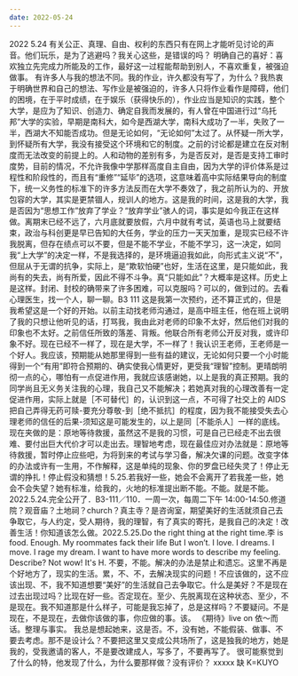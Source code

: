 ```yaml
---
date: 2022-05-24
---
```


2022 5.24
有关公正、真理、自由、权利的东西只有在网上才能听见讨论的声音。他们玩乐，是为了逃避吗？我关心这些，是错误的吗？
明确自己的喜好：喜欢独立先完成力所能及的工作，最好这一过程能帮助到别人，不喜欢重复，被强迫做事。
有许多人与我的想法不同。我的作业，许久都没有写了，为什么？我热衷于明确世界和自己的想法、写作业是被强迫的，许多人只将作业看作是障碍，他们的困境，在于平时成绩，在于娱乐（获得快乐的），作业应当是知识的实践，整个大学，是应为了知识、创造力、确定自我而发展的，有人曾在中国进行过“乌托邦”大学的实验，早期是南科大，如今是西湖大学，南科大成功了一半，失败了一半，西湖大不知能否成功。但是无论如何，“无论如何”太过了。从怀疑一所大学，到怀疑所有大学，我没有接受这个环境和它的制度。之前的讨论都是建立在反对制度而无法改变的前提上的。人和动物的差别有多，为是否反对，是否是支持工审时度势，目前的情况，不允许我像中学那样高度自主自由，因为大学的评价体系是过程性和阶段性的，而且有“重修”“延毕”的选项，这意味着高中实际结果导向的制度下，统一义务性的标准下的许多方法反而在大学不奏效了，我之前所认为的、开放包容的大学，其实是更禁锢人，规训人的地方。这是我的时间，这是我的大学，我是否因为“思想工作”放弃了学业？“放弃学业”骇人的词，事实是如今我正在这样做。离期末已经不远了，六月底就要放假，六月中就有考试，英语也马上就要结束，政治与科创更是早已告知的大任务，学业的压力一天天加重，是现实已经不许我脱离，但存在绩点可以不要，但是不能不学业，不能不学习，这一决定，如同我“上大学”的决定一样，不是我选择的，是环境逼迫我如此，向形式主义说“不”，但屈从于无谓的抗争，实际上，是“欺软怕硬”也好，生活在这里，是只能如此，我尚有的失去，尚有所爱，因此不得不斗争。真“只能如此”？大概率是这样。历史上是这样。封闭、封校的确带来了许多困难，可以克服吗？可以的，做到过的。去看心理医生，找一个人，聊一聊。B3 111 这是我第一次预约，还不算正式的，但是我希望这是一个好的开始。以前主动找老师沟通过，是高中班主任，他在班上说明了我的只想让他听见的话，打骂我，我由此对老师的印象不太好，然后他们对我的印象也不太好。之前信任所致的落差、背叛。他联合所有老师公开反对我，或许印象不好。现在已经不一样了，现在是大学，不一样了！我认识王老师，王老师是一个好人。我应该，预期能从她那里得到一些有益的建议，无论如何只要一个小时能得到一个“有用”即符合预期的、确实使我心情更好，更受我“理智”控制。更晴朗明彻一点的心，哪怕有一点促进作用，我就应该感谢她，以上是我的真正预期。我的同学尚且无义务关注我的心理，我自己又不能解决；若她真对我的心理改善有一定促进作用，实际上就是［不可替代］的，认识到这一点，不可得了社交上的 AIDS 把自己弄得无药可赎-要充分尊敬-到［绝不抵抗］的程度，因为我不能接受失去心理老师的信任的后果-须知这是可能发生的，以上是同［不能杀人］一样的底线。现在夹做的是：原地等待救援，虽然这不是我的习惯，可是自己已经走不出去很难、要付出巨大代价才可以走出去。理智地考虑，现在最佳应对办法就是：原地等待救援，暂时停止应些吧，为将到来的考试与学习备，解决欠课的问题。改变字体的办法或许有一生用，不作解释，这是单纯的现象、你的罗盘已经失灵了！停止无谓的挣扎！停止假没和猜想！5.25.若我好一些，她会不会离开了若我差一些，她会不会失望？她有标准，给我的，火地的标准提出断不能。不能。就是不能。2022.5.24.完全公开了．B3-111／110．一周一次，每周二下午 14:00-14:50.修道院？观音庙？土地祠？church？真主寺？是咨询室，期望美好的生活就须自己去争取它，与人约定，受人期待，我的理智，有了真实的寄托，是我自己的决定！改善生活！你知道该怎么做。2022.5.25.Do the right thing at the right time.李 is food. Enough. My roommates fack their life But I won’t. I love. I dreams. I move. I rage my dream. I want to have more words to describe my feeling. Describe? Not wow! It's H. 不要，不能。解决的办法是禁止和遗忘。这里不再是个好地方了，现实的生活。累，不、不，去解决现实的问题！不应该做的，这不应该出现、不，我不知道想要“美好”的生活就自己去争取它。什么是美好？不是现在过去出现过吗？比现在好一些。否定现在。至少、先脱离现在这种状态、至少，不是现在。我不知道那是什么样子，可能是我忘掉了，总是这样吗？不要疑问。不是现在，不是现在，去做你该做的事，你应做的事。该。
《期待》live on 依～而话。整理与事实。
我总是想起她来，这是否。不，没有她，不能假装、做事、不要去考虑。那不是设计么？不要把这里又变成公共场所了，这是独我的地方，她是我的，受我邀请的客人，不是要改建成人，写多了，不要再写了。
很可能察觉到了什么的特，他发现了什么，为什么要那样做？没有评价？
xxxxx 缺
K=KUYO
